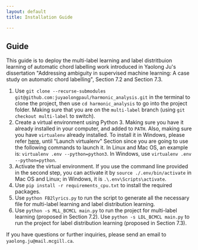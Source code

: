 ```yaml
---
layout: default
title: Installation Guide

---
```


## Guide
This guide is to deploy the multi-label learning and label distritbuion learning of automatic chord labelling work introduced in Yaolong Ju's dissertation "Addressing ambiguity in supervised machine learning: A case study on automatic chord labelling", Section 7.2 and Section 7.3.
1. Use `git clone --recurse-submodules git@github.com:juyaolongpaul/harmonic_analysis.git` in the terminal to clone the project, then use `cd harmonic_analysis` to go into the project folder. Making sure that you are on the `multi-label` branch (using `git checkout multi-label` to switch).
2. Create a virtual environment using Python 3. Making sure you have it already installed in your computer, and added to `PATH`. Also, making sure you have `virtualenv` already installed. To install it in Windows, please refer [here](https://programwithus.com/learn-to-code/Pip-and-virtualenv-on-Windows/), until "Launch virtualenv" Section since you are going to use the following commands to launch it. In Linux and Mac OS, an example is: `virtualenv .env --python=python3`. In Windows, use `virtualenv .env --python=python`.
3. Activate the virtual environment. If you use the command line provided in the second step, you can activate it by `source ./.env/bin/activate` in Mac OS and Linux; in Windows, it is `.\.env\Scripts\activate`.
4. Use `pip install -r requirements_cpu.txt` to install the required packages.
5. Use `python FB2lyrics.py` to run the script to generate all the necessary file for multi-label learning and label distribution learning.
6. Use `python -s MLL_BCMCL main.py` to run the project for multi-label learning (proposed in Section 7.2). Use `python -s LDL_BCMCL main.py` to run the project for label distribution learning (proposed in Section 7.3). 

If you have questions or further inquiries, please send an email to `yaolong.ju@mail.mcgill.ca`. 

 
